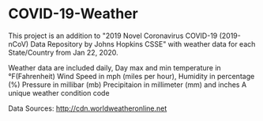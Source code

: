 # COVID-19-Weather
This project is an addition to "2019 Novel Coronavirus COVID-19 (2019-nCoV) Data Repository by Johns Hopkins CSSE" with weather data for each State/Country from Jan 22, 2020. 

Weather data are included daily,
    Day max and min temperature in °F(Fahrenheit)
    Wind Speed in mph (miles per hour),
    Humidity in percentage (%)
    Pressure in millibar (mb)
    Precipitaion in millimeter (mm) and inches
    A unique weather condition code

Data Sources:
    http://cdn.worldweatheronline.net
    